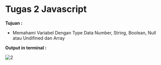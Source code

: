 # Tugas 2 Javascript

<b>Tujuan : </b>
<ul>
  <li>Memahami Variabel Dengan Type Data Number, String, Boolean, Null atau Undifined dan Array</li>
</ul>

<b>Output in terminal : </b>

![2](https://user-images.githubusercontent.com/92837751/184458267-931dc8a8-c63d-4211-8f25-572bb0b50404.jpg)
